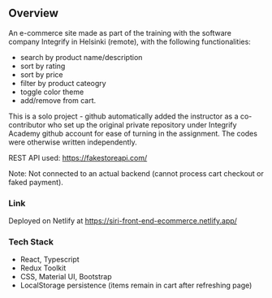 ## Overview

An e-commerce site made as part of the training with the software company Integrify in Helsinki (remote), with the following functionalities: 
- search by product name/description
- sort by rating
- sort by price
- filter by product cateogry
- toggle color theme
- add/remove from cart.

This is a solo project - github automatically added the instructor as a co-contributor who set up the original private repository under Integrify Academy github account for ease of turning in the assignment. The codes were otherwise written independently.

REST API used: https://fakestoreapi.com/

Note: Not connected to an actual backend (cannot process cart checkout or faked payment).

### Link

Deployed on Netlify at https://siri-front-end-ecommerce.netlify.app/

### Tech Stack

- React, Typescript
- Redux Toolkit
- CSS, Material UI, Bootstrap
- LocalStorage persistence (items remain in cart after refreshing page)
